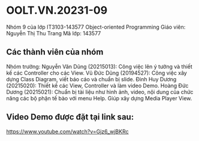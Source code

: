 # OOLT.VN.20231-09

Nhóm 9 của lớp IT3103-143577 Object-oriented Programming
Giáo viên: Nguyễn Thị Thu Trang
Mã lớp: 143577

## Các thành viên của nhóm 

Nhóm trưởng: Nguyễn Văn Dũng (20215013): Công việc lên ý tưởng và thiết kế các Controller cho các View.
Vũ Đức Dũng (20194527): Công việc xây dựng Class Diagram, viết báo cáo và chuẩn bị slide.
Đinh Huy Dương (20215020): Thiết kế các View, Controller và làm video Demo.
Hoàng Đức Dương (20215021): Chuẩn bị tài liệu như hình ảnh, video, nội dung của chức năng các bộ phận tế bào  với menu Help. Giúp xây dựng Media Player View.

## Video Demo được đặt tại link sau:

https://www.youtube.com/watch?v=Gjz6_wjBKRc




